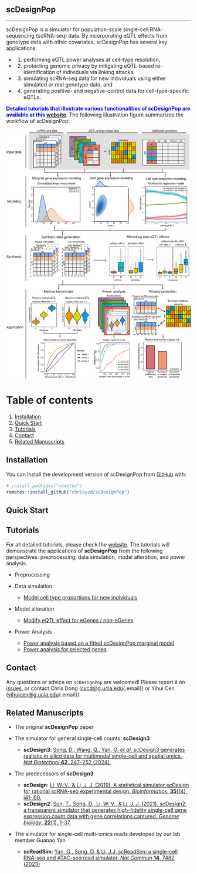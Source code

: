 ## scDesignPop

------------------------------------------------------------------------

scDesignPop is a simulator for population-scale single-cell RNA-sequencing (scRNA-seq) data. By incorporating eQTL effects from genotype data with other covariates, scDesignPop has several key applications: 

- 1) performing eQTL power analyses at cell-type resolution, 

- 2) protecting genomic privacy by mitigating eQTL-based re-identification of individuals via linking attacks, 

- 3) simulating scRNA-seq data for new individuals using either simulated or real genotype data, and 

- 4) generating positive- and negative-control data for cell-type-specific eQTLs.

<span style="color:blue"> **Detailed tutorials that illustrate various functionalities of scDesignPop are available at this [website](https://chrisycd.github.io/scDesignPop/docs/index.html)**</span>. The following illustration figure summarizes the workflow of scDesignPop:

<img src="man/figures/scDesignPop_illustration.jpg" width="600"/>

# Table of contents
1. [Installation](#installation)
2. [Quick Start](#quick-start)
3. [Tutorials](#tutorials)
4. [Contact](#contact)
5. [Related Manuscripts](#related-manuscripts)

## Installation<a name="installation"></a>

You can install the development version of scDesignPop from
[GitHub](https://github.com) with:

``` r
# install.packages("remotes")
remotes::install_github("chrisycd/scDesignPop")
```

## Quick Start<a name="quick-start"></a>

## Tutorials<a name="tutorials"></a>

For all detailed tutorials, please check the [website](https://chrisycd.github.io/scDesignPop/docs/index.html). The tutorials will demonstrate the applications of **scDesignPop** from the following perspectives: preprocessing, data simulation, model alteration, and power analysis.

-   Preprocessing

-   Data simulation
    -   [Model cell type proportions for new individuals](https://chrisycd.github.io/scDesignPop/docs/articles/scDesignPop-celltype-prop-modeling.html)

-   Model alteration
    -   [Modify eQTL effect for eGenes / non-eGenes](https://chrisycd.github.io/scDesignPop/docs/articles/scDesignPop-modify-eQTL-effects.html)
    
-   Power Analysis
    -   [Power analysis based on a fitted scDesignPop marginal model](https://chrisycd.github.io/scDesignPop/docs/articles/scDesignPop-power-analysis-fitted.html)
    -   [Power analysis for selected genes](https://chrisycd.github.io/scDesignPop/docs/articles/scDesignPop-power-analysis-selected.html)

## Contact<a name="contact"></a>

Any questions or advice on `scDesignPop` are welcomed! Please report it on [issues](https://github.com/chrisycd/scDesignPop/issues), or contact Chris Dong ([cycd\@g.ucla.edu](mailto:cycd@g.ucla.edu){.email}) or Yihui Cen ([yihuicen\@g.ucla.edu](mailto:yihuicen@g.ucla.edu){.email}).


## Related Manuscripts<a name="related-manuscripts"></a>

-   The original **scDesignPop** paper

-   The simulator for general single-cell counts: **scDesign3**
    -   **scDesign3**: [Song, D., Wang, Q., Yan, G. *et al.* scDesign3 generates realistic in silico data for multimodal single-cell and spatial omics. *Nat Biotechnol* **42**, 247–252 (2024).](https://www.nature.com/articles/s41587-023-01772-1)
-   The predecessors of **scDesign3**
    -   **scDesign**: [Li, W. V., & Li, J. J. (2019). A statistical simulator scDesign for rational scRNA-seq experimental design. *Bioinformatics*, **35**(14), i41-i50.](https://academic.oup.com/bioinformatics/article/35/14/i41/5529133)
    -   **scDesign2**: [Sun, T., Song, D., Li, W. V., & Li, J. J. (2021). scDesign2: a transparent simulator that generates high-fidelity single-cell gene expression count data with gene correlations captured. *Genome biology*, **22**(1), 1-37.](https://link.springer.com/article/10.1186/s13059-021-02367-2)
-   The simulator for single-cell multi-omics reads developed by our lab member Guanao Yan
    -   **scReadSim**: [Yan, G., Song, D. & Li, J.J. scReadSim: a single-cell RNA-seq and ATAC-seq read simulator. *Nat Commun* **14**, 7482 (2023)](https://doi.org/10.1038/s41467-023-43162-w)
